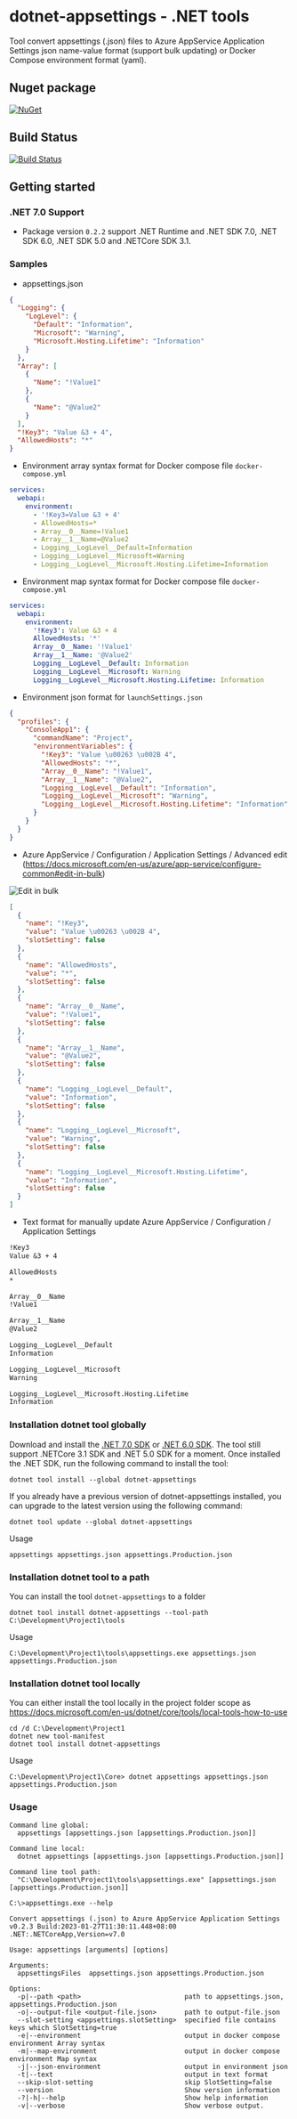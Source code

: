 # dotnet-appsettings - .NET tools

Tool convert appsettings (.json) files to Azure AppService Application Settings json name-value format (support bulk updating) or Docker Compose environment format (yaml).

## Nuget package

[![NuGet](https://img.shields.io/nuget/v/dotnet-appsettings.svg?style=flat-square&label=nuget&colorB=00b200)](https://www.nuget.org/packages/dotnet-appsettings/)

## Build Status

[![Build Status](https://img.shields.io/endpoint.svg?url=https%3A%2F%2Factions-badge.atrox.dev%2FNetLah%2Fdotnet-appsettings%2Fbadge%3Fref%3Dmain&style=flat)](https://actions-badge.atrox.dev/NetLah/dotnet-appsettings/goto?ref=main)

## Getting started

### .NET 7.0 Support

- Package version `0.2.2` support .NET Runtime and .NET SDK 7.0, .NET SDK 6.0, .NET SDK 5.0 and .NETCore SDK 3.1.

### Samples

- appsettings.json

```json
{
  "Logging": {
    "LogLevel": {
      "Default": "Information",
      "Microsoft": "Warning",
      "Microsoft.Hosting.Lifetime": "Information"
    }
  },
  "Array": [
    {
      "Name": "!Value1"
    },
    {
      "Name": "@Value2"
    }
  ],
  "!Key3": "Value &3 + 4",
  "AllowedHosts": "*"
}
```

- Environment array syntax format for Docker compose file `docker-compose.yml`

```yml
services:
  webapi:
    environment:
      - '!Key3=Value &3 + 4'
      - AllowedHosts=*
      - Array__0__Name=!Value1
      - Array__1__Name=@Value2
      - Logging__LogLevel__Default=Information
      - Logging__LogLevel__Microsoft=Warning
      - Logging__LogLevel__Microsoft.Hosting.Lifetime=Information
```

- Environment map syntax format for Docker compose file `docker-compose.yml`

```yml
services:
  webapi:
    environment:
      '!Key3': Value &3 + 4
      AllowedHosts: '*'
      Array__0__Name: '!Value1'
      Array__1__Name: '@Value2'
      Logging__LogLevel__Default: Information
      Logging__LogLevel__Microsoft: Warning
      Logging__LogLevel__Microsoft.Hosting.Lifetime: Information
```

- Environment json format for `launchSettings.json`

```json
{
  "profiles": {
    "ConsoleApp1": {
      "commandName": "Project",
      "environmentVariables": {
        "!Key3": "Value \u00263 \u002B 4",
        "AllowedHosts": "*",
        "Array__0__Name": "!Value1",
        "Array__1__Name": "@Value2",
        "Logging__LogLevel__Default": "Information",
        "Logging__LogLevel__Microsoft": "Warning",
        "Logging__LogLevel__Microsoft.Hosting.Lifetime": "Information"
      }
    }
  }
}
```
- Azure AppService / Configuration / Application Settings / Advanced edit (https://docs.microsoft.com/en-us/azure/app-service/configure-common#edit-in-bulk)

![Edit in bulk](https://raw.githubusercontent.com/NetLah/dotnet-appsettings/main/docs/bulk-edit-app-settings.png)

```json
[
  {
    "name": "!Key3",
    "value": "Value \u00263 \u002B 4",
    "slotSetting": false
  },
  {
    "name": "AllowedHosts",
    "value": "*",
    "slotSetting": false
  },
  {
    "name": "Array__0__Name",
    "value": "!Value1",
    "slotSetting": false
  },
  {
    "name": "Array__1__Name",
    "value": "@Value2",
    "slotSetting": false
  },
  {
    "name": "Logging__LogLevel__Default",
    "value": "Information",
    "slotSetting": false
  },
  {
    "name": "Logging__LogLevel__Microsoft",
    "value": "Warning",
    "slotSetting": false
  },
  {
    "name": "Logging__LogLevel__Microsoft.Hosting.Lifetime",
    "value": "Information",
    "slotSetting": false
  }
]
```

- Text format for manually update Azure AppService / Configuration / Application Settings

```txt
!Key3
Value &3 + 4

AllowedHosts
*

Array__0__Name
!Value1

Array__1__Name
@Value2

Logging__LogLevel__Default
Information

Logging__LogLevel__Microsoft
Warning

Logging__LogLevel__Microsoft.Hosting.Lifetime
Information
```

### Installation dotnet tool globally

Download and install the [.NET 7.0 SDK](https://dotnet.microsoft.com/en-us/download/dotnet/7.0) or [.NET 6.0 SDK](https://dotnet.microsoft.com/en-us/download/dotnet/6.0). The tool still support .NETCore 3.1 SDK and .NET 5.0 SDK for a moment. Once installed the .NET SDK, run the following command to install the tool:

```
dotnet tool install --global dotnet-appsettings
```

If you already have a previous version of dotnet-appsettings installed, you can upgrade to the latest version using the following command:

```
dotnet tool update --global dotnet-appsettings
```

Usage

```
appsettings appsettings.json appsettings.Production.json
```

### Installation dotnet tool to a path

You can install the tool `dotnet-appsettings` to a folder

```
dotnet tool install dotnet-appsettings --tool-path C:\Development\Project1\tools
```

Usage

```
C:\Development\Project1\tools\appsettings.exe appsettings.json appsettings.Production.json
```

### Installation dotnet tool locally

You can either install the tool locally in the project folder scope as https://docs.microsoft.com/en-us/dotnet/core/tools/local-tools-how-to-use

```
cd /d C:\Development\Project1
dotnet new tool-manifest
dotnet tool install dotnet-appsettings
```

Usage

```
C:\Development\Project1\Core> dotnet appsettings appsettings.json appsettings.Production.json
```

### Usage

```
Command line global:
  appsettings [appsettings.json [appsettings.Production.json]]

Command line local:
  dotnet appsettings [appsettings.json [appsettings.Production.json]]

Command line tool path:
  "C:\Development\Project1\tools\appsettings.exe" [appsettings.json [appsettings.Production.json]]

C:\>appsettings.exe --help

Convert appsettings (.json) to Azure AppService Application Settings v0.2.3 Build:2023-01-27T11:30:11.448+08:00 .NET:.NETCoreApp,Version=v7.0

Usage: appsettings [arguments] [options]

Arguments:
  appsettingsFiles  appsettings.json appsettings.Production.json

Options:
  -p|--path <path>                          path to appsettings.json, appsettings.Production.json
  -o|--output-file <output-file.json>       path to output-file.json
  --slot-setting <appsettings.slotSetting>  specified file contains keys which SlotSetting=true
  -e|--environment                          output in docker compose environment Array syntax
  -m|--map-environment                      output in docker compose environment Map syntax
  -j|--json-environment                     output in environment json
  -t|--text                                 output in text format
  --skip-slot-setting                       skip SlotSetting=false
  --version                                 Show version information
  -?|-h|--help                              Show help information
  -v|--verbose                              Show verbose output.
```

